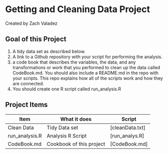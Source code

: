 # Getting and Cleaning Data Project
Created by Zach Valadez

## Goal of this Project
1) A tidy data set as described below.
2) A link to a Github repository with your script for performing the analysis.
3) a code book that describes the variables, the data, and any transformations or work that you performed to clean up the data called CodeBook.md. You should also include a README.md in the repo with your scripts. This repo explains how all of the scripts work and how they are connected.
4) You should create one R script called run_analysis.R

## Project Items
Item | What it does | Script
--- | --- | ---
Clean Data | Tidy Data set | [cleanData.txt]
run_analysis.R | Analysis R Script | [run_analys.R]
CodeBook.md | Cookbook of this project| [CodeBook.md]
